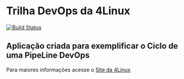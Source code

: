 # Trilha DevOps da 4Linux

<!-- Altere a Flag abaixo com sua URL do Travis -->
[![Build Status](https://travis-ci.org/TiagoLuckner/DevOpsLab-HelloWorld.svg?branch=master)](https://travis-ci.org/TiagoLuckner/DevOpsLab-HelloWorld)

## Aplicação criada para exemplificar o Ciclo de uma PipeLine DevOps


Para maiores informações acesse o [Site da 4Linux](https://www.4linux.com.br/cursos/devops)
